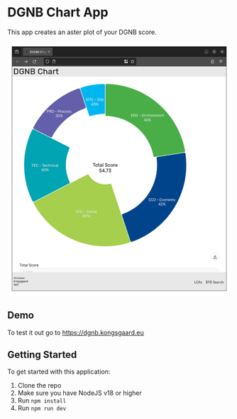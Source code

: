 # DGNB Chart App

This app creates an aster plot of your DGNB score.

![DGNB Chart](public/dgnb_chart_example.png)

## Demo
To test it out go to https://dgnb.kongsgaard.eu

## Getting Started

To get started with this application:
1. Clone the repo
2. Make sure you have NodeJS v18 or higher
3. Run `npm install`
4. Run `npm run dev`